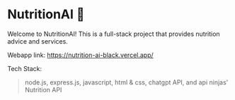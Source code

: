 # NutritionAI 🌱

Welcome to NutritionAI! This is a full-stack project that provides nutrition advice and services.

Webapp link: https://nutrition-ai-black.vercel.app/

Tech Stack:
> node.js, express.js, javascript, html & css, chatgpt API, and api ninjas' Nutrition API

